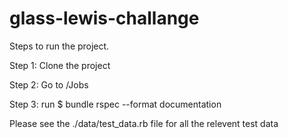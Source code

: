 # glass-lewis-challange

Steps to run the project.

Step 1: Clone the project 

Step 2: Go to /Jobs

Step 3: run $ bundle rspec --format documentation

Please see the ./data/test_data.rb file for all the relevent test data
